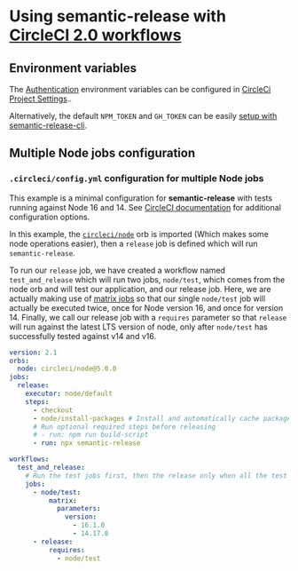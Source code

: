 # Using semantic-release with [CircleCI 2.0 workflows](https://circleci.com/docs/2.0/workflows)

## Environment variables

The [Authentication](../../usage/CI%20Configuration/ci-configuration.md#authentication) environment variables can be configured in [CircleCi Project Settings](https://circleci.com/docs/2.0/env-vars/#adding-environment-variables-in-the-app)..

Alternatively, the default `NPM_TOKEN` and `GH_TOKEN` can be easily [setup with semantic-release-cli](../../usage/GettingStarted/getting-started.md#getting-started).

## Multiple Node jobs configuration

### `.circleci/config.yml` configuration for multiple Node jobs

This example is a minimal configuration for **semantic-release** with tests running against Node 16 and 14.
See [CircleCI documentation](https://circleci.com/docs/2.0) for additional configuration options.

In this example, the [`circleci/node`](https://circleci.com/developer/orbs/orb/circleci/node) orb is imported (Which makes some node operations easier), then a `release` job is defined which will run `semantic-release`.

To run our `release` job, we have created a workflow named `test_and_release` which will run two jobs, `node/test`, which comes from the node orb and will test our application, and our release job.
Here, we are actually making use of [matrix jobs](https://circleci.com/blog/circleci-matrix-jobs/) so that our single `node/test` job will actually be executed twice, once for Node version 16, and once for version 14.
Finally, we call our release job with a `requires` parameter so that `release` will run against the latest LTS version of node, only after `node/test` has successfully tested against v14 and v16.

```yaml
version: 2.1
orbs:
  node: circleci/node@5.0.0
jobs:
  release:
    executor: node/default
    steps:
      - checkout
      - node/install-packages # Install and automatically cache packages
      # Run optional required steps before releasing
      # - run: npm run build-script
      - run: npx semantic-release

workflows:
  test_and_release:
    # Run the test jobs first, then the release only when all the test jobs are successful
    jobs:
      - node/test:
          matrix:
            parameters:
              version:
                - 16.1.0
                - 14.17.0
      - release:
          requires:
            - node/test
```
